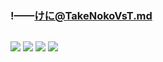 ### !——けに@TakeNokoVsT.md
![]()

![](https://pbs.twimg.com/media/DnYUZRJW4AAzP5S.jpg)
![](https://pbs.twimg.com/media/D9xxGBeU0AALvHi.jpg)
![](https://pbs.twimg.com/media/DnYUTjOU0AAV6GT.jpg)
![](https://pbs.twimg.com/media/DnYUVzVUwAAvUpQ.jpg)
